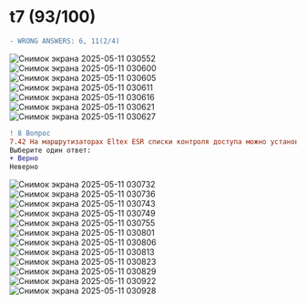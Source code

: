 # t7 (93/100)
```diff
- WRONG ANSWERS: 6, 11(2/4)
```
![Снимок экрана 2025-05-11 030552](https://github.com/user-attachments/assets/7e321954-65b4-4980-9c0f-d5e1bf23b23c)
![Снимок экрана 2025-05-11 030600](https://github.com/user-attachments/assets/0ba5e3e8-6441-45c0-ae4d-94aca2487f3a)
![Снимок экрана 2025-05-11 030605](https://github.com/user-attachments/assets/a10721c6-307d-43ae-9f60-62c86cc5a6bf)
![Снимок экрана 2025-05-11 030611](https://github.com/user-attachments/assets/b6615fa5-bf1d-4478-8eea-44187cd41364)
![Снимок экрана 2025-05-11 030616](https://github.com/user-attachments/assets/bfae7a33-e79d-432a-9ecf-f949f5f93c75)
![Снимок экрана 2025-05-11 030621](https://github.com/user-attachments/assets/39547ae5-7af5-4ac9-92f3-9c5e9df3ff94)
![Снимок экрана 2025-05-11 030627](https://github.com/user-attachments/assets/7d21821f-2a4b-4aeb-b5c9-233ef3ce9be1)
<br>
```diff
! 8 Вопрос
7.42 На маршрутизаторах Eltex ESR списки контроля доступа можно установить только во входящем направлении. 
Выберите один ответ:
+ Верно
Неверно
```
![Снимок экрана 2025-05-11 030732](https://github.com/user-attachments/assets/7cac0e70-6e05-415a-b647-a25231cea995)
![Снимок экрана 2025-05-11 030736](https://github.com/user-attachments/assets/0876fadf-a567-448c-aadc-46a0187d5cbe)
![Снимок экрана 2025-05-11 030743](https://github.com/user-attachments/assets/bcc53bf8-7b58-467d-8a60-76b883b53978)
![Снимок экрана 2025-05-11 030749](https://github.com/user-attachments/assets/d0214eda-4f3a-4633-bc29-9d835b7e287d)
![Снимок экрана 2025-05-11 030755](https://github.com/user-attachments/assets/591c6b94-47ba-401b-a1bd-a48b653cf835)
![Снимок экрана 2025-05-11 030801](https://github.com/user-attachments/assets/2cee565b-91fb-45a5-a152-756c89cf2c83)
![Снимок экрана 2025-05-11 030806](https://github.com/user-attachments/assets/bdab97d6-5bb3-4a8d-9311-521cf84d0233)
![Снимок экрана 2025-05-11 030813](https://github.com/user-attachments/assets/cde6444d-a6f2-42b7-a80c-7ec4e285ee17)
![Снимок экрана 2025-05-11 030823](https://github.com/user-attachments/assets/d6787f9e-0704-4601-9a46-e0ab9646bd4c)
![Снимок экрана 2025-05-11 030829](https://github.com/user-attachments/assets/9fbbef75-491c-4995-a6dc-ad9d252f5ce1)
![Снимок экрана 2025-05-11 030922](https://github.com/user-attachments/assets/bef359cb-8cfa-4f5b-bf71-a5e18c995202)
![Снимок экрана 2025-05-11 030928](https://github.com/user-attachments/assets/5d845126-2ac7-4ce7-b207-de10f9b10aea)
